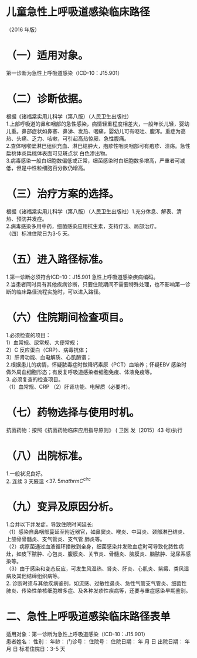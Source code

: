 # 儿童急性上呼吸道感染临床路径  
（2016 年版）  
# （一）适用对象。  
第一诊断为急性上呼吸道感染（ICD-10：J15.901）  
# （二）诊断依据。  
根据《诸福棠实用儿科学（第八版）（人民卫生出版社）  
1.上部呼吸道的鼻和咽部的急性感染，病情轻重程度相差大，一般年长儿轻，婴幼儿重。鼻部症状如鼻塞、鼻涕、发热、咽痛，婴幼儿可有呕吐、腹泻。重症为高热、头痛、乏力、咳嗽，可引起高热惊厥、急性腹痛。  
2.查体咽喉壁淋巴组织充血、淋巴结肿大，疱疹性咽炎咽部可有疱疹、溃疡。急性扁桃体炎扁桃体表面可见斑点状 白色渗出物。  
3.病毒感染一般白细胞数偏低或正常，细菌感染时白细胞数多增高，严重者可减低，但是中性粒细胞百分数仍增高。  
# （三）治疗方案的选择。  
根据《诸福棠实用儿科学（第八版）（人民卫生出版社）1.充分休息、解表、清热、预防并发症。  
2.病毒感染多用中药，细菌感染应用抗生素，支持疗法、局部治疗。  
（四）标准住院日为3-5 天。  
# （五）进入路径标准。  
1.第一诊断必须符合ICD-10：J15.901 急性上呼吸道感染疾病编码。  
2.当患者同时具有其他疾病诊断，只要住院期间不需要特殊处理，也不影响第一诊断的临床路径流程实施时，可以进入路径。  
# （六）住院期间检查项目。  
1.必须检查的项目：  
1）血常规、尿常规、大便常规；  
2）C 反应蛋白（CRP）、病毒抗体；  
3）肝肾功能、血电解质、心肌酶谱；  
2.根据患儿的病情，怀疑脓毒症时做降钙素原（PCT）血培养；怀疑EBV 感染时做外周血细胞形态；有反复呼吸道感染者细胞免疫、体液免疫等。  
3. 必须复查的检查项目。  
（1）血常规、CRP （2）肝肾功能、电解质（必要时）。  
# （七）药物选择与使用时机。  
抗菌药物：按照《抗菌药物临床应用指导原则》 ( 卫医 发〔2015〕43 号)执行  
# （八）出院标准。  
1.一般状况良好。  
2. 连续 3 天腋温 $<\!37.~5mathrm{C}^{circ}$  
# （九）变异及原因分析。  
1.合并以下并发症，导致住院时间延长:  
（1）感染自鼻咽部蔓延至附近器官，如鼻窦炎、喉炎、中耳炎、颈部淋巴结炎、上颌骨骨髓炎、支气管炎、支气管 肺炎等。  
（2）病原菌通过血液循环播散到全身，细菌感染并发败血症时可导致化脓性病灶，如皮下脓肿、心包炎、腹膜炎、关节炎、骨髓炎、脑膜炎、脑脓肿、泌尿系感染等。  
（3）由于感染和变态反应，可发生风湿热、肾炎、肝炎、心肌炎、紫癜、类风湿病及其他结缔组织病等。  
2. 诊断时须与其他疾病鉴别，如流感、过敏性鼻炎、急性气管支气管炎、细菌性肺炎、传染性单核细胞增多症、及各种发疹性疾病等，还要与重症感染早期鉴别。  
# 二、急性上呼吸道感染临床路径表单  
适用对象：第一诊断为急性上呼吸道感染（ICD-10：J15.901）  
患者姓名：           性别：    年龄：    门诊号：        住院号：         住院日期：     年   月   日  出院日期：     年    月   日   标准住院日：3-5 天  
